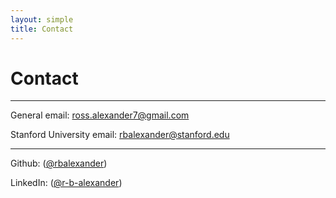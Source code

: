 ```yaml
---
layout: simple
title: Contact
---
```


<style>
.hero-body .column {
	margin-bottom: 180px;
}

#email {
	text-align: center;
	font-size: 25px;
}
</style>

<script type="module">
// Forwards `subject` and `body` search params to the email link

const originalSearchParams = new URLSearchParams(location.search);
const element = document.querySelector('#email a');

const searchParams = new URLSearchParams();
if (originalSearchParams.has('subject')) {
	searchParams.set('subject', originalSearchParams.get('subject'));
}
if (originalSearchParams.has('body')) {
	searchParams.set('body', originalSearchParams.get('body'));
}

element.search = searchParams.toString();
</script>

# Contact

---

General email: <a href="mailto:ross.alexander7@gmail.com">ross.alexander7@gmail.com</a>

Stanford University email: <a href="mailto:rbalexander@stanford.edu">rbalexander@stanford.edu</a>

---

Github: ([@rbalexander](https://github.com/rbalexander))

LinkedIn: ([@r-b-alexander](https://www.linkedin.com/in/r-b-alexander/))
